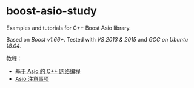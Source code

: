 # boost-asio-study

Examples and tutorials for C++ Boost Asio library.

Based on *Boost v1.66+*.
Tested with *VS 2013 & 2015* and *GCC on Ubuntu 18.04*.

教程：
- [基于 Asio 的 C++ 网络编程](Tutorial_zh-CN.md)
- [Asio 注意事项](Asio_Tips_And_Notes_zh-CN.md)
